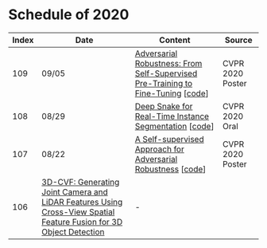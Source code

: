# Schedule of 2020
|Index|Date|Content|Source|
|----|----|----|----|
|109|09/05|[Adversarial Robustness: From Self-Supervised Pre-Training to Fine-Tuning](https://openaccess.thecvf.com/content_CVPR_2020/papers/Chen_Adversarial_Robustness_From_Self-Supervised_Pre-Training_to_Fine-Tuning_CVPR_2020_paper.pdf) [[code](https://github.com/VITA-Group/Adv-SS-Pretraining)]|CVPR 2020 Poster|
|108|08/29|[Deep Snake for Real-Time Instance Segmentation](https://arxiv.org/pdf/2001.01629.pdf) [[code](https://github.com/zju3dv/snake/)]|CVPR 2020 Oral|
|107|08/22|[A Self-supervised Approach for Adversarial Robustness](https://openaccess.thecvf.com/content_CVPR_2020/papers/Naseer_A_Self-supervised_Approach_for_Adversarial_Robustness_CVPR_2020_paper.pdf) [[code](https://github.com/Muzammal-Naseer/NRP)]|CVPR 2020 Poster|
|106|[3D-CVF: Generating Joint Camera and LiDAR Features Using Cross-View Spatial Feature Fusion for 3D Object Detection](https://arxiv.org/pdf/2004.12636.pdf)|-|
